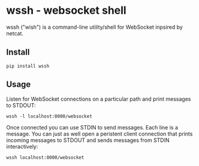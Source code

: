 # wssh - websocket shell

wssh ("wish") is a command-line utility/shell for WebSocket inpsired by netcat.

## Install

	pip install wssh

## Usage

Listen for WebSocket connections on a particular path and print messages to STDOUT:

	wssh -l localhost:8000/websocket

Once connected you can use STDIN to send messages. Each line is a message. You can just as well open a peristent client connection that prints incoming messages to STDOUT and sends messages from STDIN interactively:

	wssh localhost:8000/websocket

